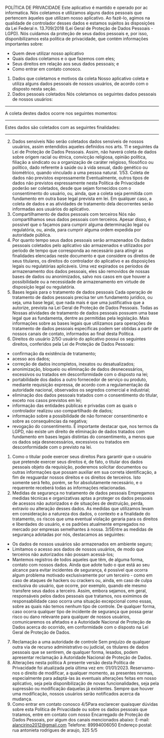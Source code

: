 POLÍTICA DE PRIVACIDADE
Este aplicativo é mantido e operado por ac informatica.
Nós coletamos e utilizamos alguns dados pessoais que pertencem àqueles que
utilizam nosso aplicativo. Ao fazê-lo, agimos na qualidade de controlador desses
dados e estamos sujeitos às disposições da Lei Federal n. 13.709/2018 (Lei Geral
de Proteção de Dados Pessoais - LGPD).
Nós cuidamos da proteção de seus dados pessoais e, por isso, disponibilizamos
esta política de privacidade, que contém informações importantes sobre:
- Quem deve utilizar nosso aplicativo
- Quais dados coletamos e o que fazemos com eles;
- Seus direitos em relação aos seus dados pessoais; e
- Como entrar em contato conosco.
1. Dados que coletamos e motivos da coleta
Nosso aplicativo coleta e utiliza alguns dados pessoais de nossos usuários, de
acordo com o disposto nesta seção.
1. Dados pessoais coletados
Nós coletamos os seguintes dados pessoais de nossos usuários:
________
A coleta destes dados ocorre nos seguintes momentos:
________
Estes dados são coletados com as seguintes finalidades:
________
2. Dados sensíveis
Não serão coletados dados sensíveis de nossos usuários, assim entendidos aqueles
definidos nos arts. 11 e seguintes da Lei de Proteção de Dados Pessoais. Assim,
não haverá coleta de dados sobre origem racial ou étnica, convicção religiosa,
opinião política, filiação a sindicato ou a organização de caráter religioso, filosófico
ou político, dado referente à saúde ou à vida sexual, dado genético ou biométrico,
quando vinculado a uma pessoa natural.
1/53. Coleta de dados não previstos expressamente
Eventualmente, outros tipos de dados não previstos expressamente nesta Política
de Privacidade poderão ser coletados, desde que sejam fornecidos com o
consentimento do usuário, ou, ainda, que a coleta seja permitida com fundamento
em outra base legal prevista em lei.
Em qualquer caso, a coleta de dados e as atividades de tratamento dela decorrentes
serão informadas aos usuários do aplicativo.
2. Compartilhamento de dados pessoais com terceiros
Nós não compartilhamos seus dados pessoais com terceiros. Apesar disso, é
possível que o façamos para cumprir alguma determinação legal ou regulatória, ou,
ainda, para cumprir alguma ordem expedida por autoridade pública.
3. Por quanto tempo seus dados pessoais serão armazenados
Os dados pessoais coletados pelo aplicativo são armazenados e utilizados por
período de tempo que corresponda ao necessário para atingir as finalidades
elencadas neste documento e que considere os direitos de seus titulares, os direitos
do controlador do aplicativo e as disposições legais ou regulatórias aplicáveis.
Uma vez expirados os períodos de armazenamento dos dados pessoais, eles são
removidos de nossas bases de dados ou anonimizados, salvo nos casos em que
houver a possibilidade ou a necessidade de armazenamento em virtude de
disposição legal ou regulatória.
4. Bases legais para o tratamento de dados pessoais
Cada operação de tratamento de dados pessoais precisa ter um fundamento
jurídico, ou seja, uma base legal, que nada mais é que uma justificativa que a
autorize, prevista na Lei Geral de Proteção de Dados Pessoais.
Todas as Nossas atividades de tratamento de dados pessoais possuem uma base
legal que as fundamenta, dentre as permitidas pela legislação. Mais informações
sobre as bases legais que utilizamos para operações de tratamento de dados
pessoais específicas podem ser obtidas a partir de nossos canais de contato,
informados ao final desta Política.
5. Direitos do usuário
2/5O usuário do aplicativo possui os seguintes direitos, conferidos pela Lei de Proteção
de Dados Pessoais:
- confirmação da existência de tratamento;
- acesso aos dados;
- correção de dados incompletos, inexatos ou desatualizados;
- anonimização, bloqueio ou eliminação de dados desnecessários, excessivos
ou tratados em desconformidade com o disposto na lei;
- portabilidade dos dados a outro fornecedor de serviço ou produto, mediante
requisição expressa, de acordo com a regulamentação da autoridade nacional,
observados os segredos comercial e industrial;
- eliminação dos dados pessoais tratados com o consentimento do titular, exceto
nos casos previstos em lei;
- informação das entidades públicas e privadas com as quais o controlador
realizou uso compartilhado de dados;
- informação sobre a possibilidade de não fornecer consentimento e sobre as
consequências da negativa;
- revogação do consentimento.
É importante destacar que, nos termos da LGPD, não existe um direito de
eliminação de dados tratados com fundamento em bases legais distintas do
consentimento, a menos que os dados seja desnecessários, excessivos ou tratados
em desconformidade com o previsto na lei.
1. Como o titular pode exercer seus direitos
Para garantir que o usuário que pretende exercer seus direitos é, de fato, o titular
dos dados pessoais objeto da requisição, poderemos solicitar documentos ou outras
informações que possam auxiliar em sua correta identificação, a fim de resguardar
nossos direitos e os direitos de terceiros. Isto somente será feito, porém, se for
absolutamente necessário, e o requerente receberá todas as informações
relacionadas.
6. Medidas de segurança no tratamento de dados pessoais
Empregamos medidas técnicas e organizativas aptas a proteger os dados pessoais
de acessos não autorizados e de situações de destruição, perda, extravio ou
alteração desses dados.
As medidas que utilizamos levam em consideração a natureza dos dados, o contexto
e a finalidade do tratamento, os riscos que uma eventual violação geraria para os
direitos e liberdades do usuário, e os padrões atualmente empregados no mercado
por empresas semelhantes à nossa.
3/5Entre as medidas de segurança adotadas por nós, destacamos as seguintes:
- Os dados de nossos usuários são armazenados em ambiente seguro;
- Limitamos o acesso aos dados de nossos usuários, de modo que terceiros não
autorizados não possam acessá-los;
- Mantemos registros de todos aqueles que têm, de alguma forma, contato com
nossos dados.
Ainda que adote tudo o que está ao seu alcance para evitar incidentes de
segurança, é possível que ocorra algum problema motivado exclusivamente por um
terceiro - como em caso de ataques de hackers ou crackers ou, ainda, em caso de
culpa exclusiva do usuário, que ocorre, por exemplo, quando ele mesmo transfere
seus dados a terceiro. Assim, embora sejamos, em geral, responsáveis pelos dados
pessoais que tratamos, nos eximimos de responsabilidade caso ocorra uma situação
excepcional como essas, sobre as quais não temos nenhum tipo de controle.
De qualquer forma, caso ocorra qualquer tipo de incidente de segurança que possa
gerar risco ou dano relevante para qualquer de nossos usuários, comunicaremos os
afetados e a Autoridade Nacional de Proteção de Dados acerca do ocorrido, em
conformidade com o disposto na Lei Geral de Proteção de Dados.
7. Reclamação a uma autoridade de controle
Sem prejuízo de qualquer outra via de recurso administrativo ou judicial, os titulares
de dados pessoais que se sentirem, de qualquer forma, lesados, podem apresentar
reclamação à Autoridade Nacional de Proteção de Dados.
8. Alterações nesta política
A presente versão desta Política de Privacidade foi atualizada pela última vez em:
01/01/2023.
Reservamo-nos o direito de modificar, a qualquer momento, as presentes normas,
especialmente para adaptá-las às eventuais alterações feitas em nosso aplicativo,
seja pela disponibilização de novas funcionalidades, seja pela supressão ou
modificação daquelas já existentes.
Sempre que houver uma modificação, nossos usuários serão notificados acerca da
mudança.
9. Como entrar em contato conosco
4/5Para esclarecer quaisquer dúvidas sobre esta Política de Privacidade ou sobre os
dados pessoais que tratamos, entre em contato com nosso Encarregado de
Proteção de Dados Pessoais, por algum dos canais mencionados abaixo:
E-mail: alancirino2012@gmail.com
Telefone: 89994006050
Endereço postal: rua antonieta rodrigues de araujo, 325
5/5
